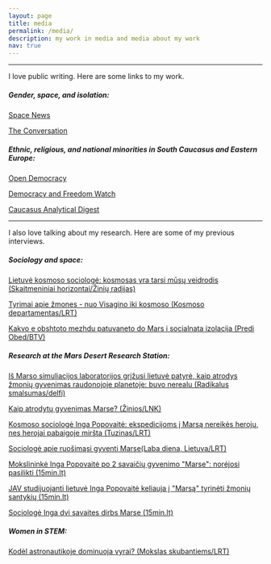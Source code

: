 ```yaml
---
layout: page
title: media
permalink: /media/
description: my work in media and media about my work
nav: true
---
```

***

I love public writing. Here are some links to my work.

#####  Gender, space, and isolation:

[Space News](https://spacenews.com/what-the-2010s-taught-us-about-women-in-space/) 

[The Conversation](https://theconversation.com/coronavirus-quarantine-could-provide-lessons-for-future-space-travel-on-how-regular-people-weather-isolation-134762) 


#####  Ethnic, religious, and national minorities in South Caucasus and Eastern Europe:

 [Open Democracy ](https://www.opendemocracy.net/en/author/inga-popovaite/) 

 [Democracy and Freedom Watch](https://dfwatch.net/author/inga-popovaite) 

[Caucasus Analytical Digest](https://css.ethz.ch/en/services/digital-library/publications/publication.html/196424) 


 ***
 
 I also love talking about my research. Here are some of my previous interviews. 
 
##### Sociology and space: 
 
[Lietuvė kosmoso sociologė: kosmosas yra tarsi mūsų veidrodis (Skaitmeniniai horizontai/Žinių radijas)](https://www.ziniuradijas.lt/laidos/skaitmeniniai-horizontai/lietuve-kosmoso-sociologe-kosmosas-yra-tarsi-musu-veidrodis?soundtrack=1) 

[Tyrimai apie žmones - nuo Visagino iki kosmoso (Kosmoso departamentas/LRT)](https://www.lrt.lt/mediateka/irasas/2000101842/kosmoso-departamentas-tyrimai-apie-zmones-nuo-visagino-iki-kosmoso) 

[Kakvo e obshtoto mezhdu patuvaneto do Mars i socialnata izolacija (Predi Obed/BTV)](https://www.btv.bg/video/shows/predi-obed/videos/kakvo-e-obshtoto-mezhdu-patuvaneto-do-mars-i-socialnata-izolacija.html)


##### Research at the Mars Desert Research Station: 

[Iš Marso simuliacijos laboratorijos grįžusi lietuvė patyrė, kaip atrodys žmonių gyvenimas raudonojoje planetoje: buvo nerealu (Radikalus smalsumas/delfi)](https://www.delfi.lt/mokslas/mokslas/is-marso-simuliacijos-laboratorijos-grizusi-lietuve-patyre-kaip-atrodys-zmoniu-gyvenimas-raudonojoje-planetoje-buvo-nerealu.d?id=88568449)

[Kaip atrodytų gyvenimas Marse? (Žinios/LNK)](https://lnk.lt/zinios/uzsienyje/146523)

[Kosmoso sociologė Inga Popovaitė: ekspedicijoms į Marsą nereikės herojų, nes herojai pabaigoje miršta (Tuzinas/LRT)](https://www.lrt.lt/mediateka/irasas/2000182910/tuzinas-kosmoso-sociologe-inga-popovaite-ekspedicijoms-i-marsa-nereikes-heroju-nes-herojai-pabaigoje-mirsta)

[Sociologė apie ruošimąsi gyventi Marse(Laba diena, Lietuva/LRT)](https://www.lrt.lt/mediateka/irasas/2000182561/sociologe-apie-ruosimasi-gyventi-marse-zmogaus-individualumas-isnyksta-grupe-auksciau-visko)

[Mokslininkė Inga Popovaitė po 2 savaičių gyvenimo "Marse": norėjosi pasilikti (15min.lt)](https://www.15min.lt/naujiena/aktualu/lietuva/ingos-popovaites-patirtis-kaip-isgyventi-lyg-marse-be-duso-ir-su-maistu-is-milteliu-mokslininke-inga-povaite-po-2-savaiciu-marso-salygomis-norejosi-pasilikti-56-1582100)

[JAV studijuojanti lietuvė Inga Popovaitė keliauja į "Marsą" tyrinėti žmonių santykių (15min.lt)](https://www.15min.lt/naujiena/aktualu/lietuva/jav-studijuojanti-lietuve-inga-popovaite-keliauja-i-marsa-tyrineti-zmoniu-santykius-56-1568858)

[Sociologė Inga dvi savaites dirbs Marse (15min.lt)](https://www.15min.lt/gyvenimas/naujiena/pokalbiai/sociologe-inga-dvi-savaites-dirbs-marse-viena-is-salygu-kandidatui-pajegti-vaikscioti-su-15-kg-skafandru-1040)  

##### Women in STEM:

[Kodėl astronautikoje dominuoja vyrai? (Mokslas skubantiems/LRT)](https://www.lrt.lt/mediateka/irasas/2000199498/mokslas-skubantiems-kodel-astronautikoje-dominuoja-vyrai?fbclid=IwAR2GWzlS1BownrsBDbfqOioNlp1sY_M1Vk_OcSeEx4pBy4Q5Jj6VuZMnES8)



 

 

 
